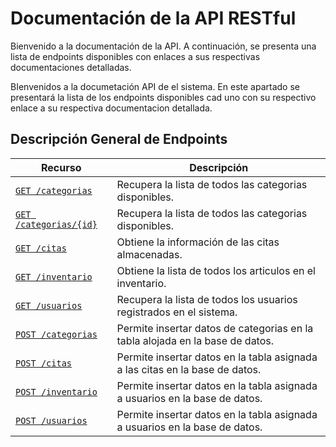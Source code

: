 # Documentación de la API RESTful

Bienvenido a la documentación de la API. A continuación, se presenta una lista
de endpoints disponibles con enlaces a sus respectivas documentaciones detalladas.

BIenvenidos a la documetación API de el sistema. En este apartado se presentará la lista de los endpoints disponibles cad uno con su respectivo enlace a su respectiva documentacion  detallada.

## Descripción General de Endpoints

| Recurso                    | Descripción |
| -------------------------- | ----------- |
| [`GET /categorias` ](./endpoints//get-categorias_ropa.md) | Recupera la lista de todos las categorias disponibles. |
| [`GET /categorias/{id}` ](./endpoints//get-categorias_ropa-id.md) | Recupera la lista de todos las categorias disponibles. |
| [`GET /citas`](./endpoints//get-citas.md)          | Obtiene la información de las citas almacenadas. |
| [`GET /inventario`](./endpoints/get-inventario_ropa.md)   | Obtiene la lista de todos los articulos en el inventario. |
| [`GET /usuarios` ](./endpoints/get-usuarios.md)             | Recupera la lista de todos los usuarios registrados en el sistema. |
| [`POST /categorias` ](./endpoints/post-categorias_ropa.md)             | Permite insertar datos de categorias en la tabla alojada en la base de datos. |
| [`POST /citas` ](./endpoints/post-citas.md)             | Permite insertar datos en la tabla asignada a las citas en la base de datos.
| [`POST /inventario` ](./endpoints/post-inventario_ropa.md)             | Permite insertar datos en la tabla asignada a usuarios en la base de datos.
| [`POST /usuarios` ](./endpoints/post-usuarios.md)             | Permite insertar datos en la tabla asignada a usuarios en la base de datos.

